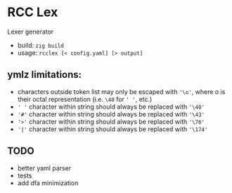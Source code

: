 # RCC Lex

Lexer generator

- build: `zig build`
- usage: `rcclex [< config.yaml] [> output]`

## ymlz limitations:

- characters outside token list may only be escaped with `'\o'`, where o is their octal representation (i.e. `\40` for `' '`, etc.)
- `' '` character within string should always be replaced with `'\40'`
- `'#'` character within string should always be replaced with `'\43'`
- `'>'` character within string should always be replaced with `'\76'`
- `'|'` character within string should always be replaced with `'\174'`

## TODO

- better yaml parser
- tests
- add dfa minimization
